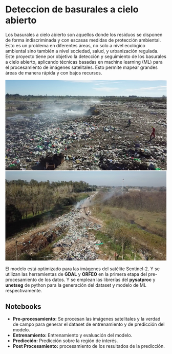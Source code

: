 # Deteccion de basurales a cielo abierto


Los basurales a cielo abierto son aquellos donde los residuos se disponen de forma indiscriminada y con escasas medidas de protección ambiental. Esto es un problema en diferentes áreas, no solo a nivel ecológico ambiental sino también a nivel sociedad, salud, y urbanización regulada.
Este proyecto tiene por objetivo la detección y seguimiento de los basurales a cielo abierto, aplicando técnicas basadas en machine learning (ML) para el procesamiento de imágenes satelitales. Esto permite mapear grandes áreas de manera rápida y con bajos recursos.


![](A.png)![](B.png)

El modelo está optimizado para las imágenes del satélite Sentinel-2. Y se utilizan las herramientas de **GDAL** y **ORFEO** en la primera etapa del pre-procesamiento de los datos. Y se emplean las librerías del **pysatproc** y **unetseg** de python para la generación del dataset y modelo de ML respectivamente.

## Notebooks
* **Pre-procesamiento:** Se procesan las imágenes satelitales y la verdad de campo para generar el dataset de entrenamiento y de predicción del modelo.
* **Entrenamiento:** Entrenamiento y evaluación del modelo.
* **Predicción:** Predicción sobre la región de interés.
* **Post Procesamiento:** procesamiento de los resultados de la predicción.

